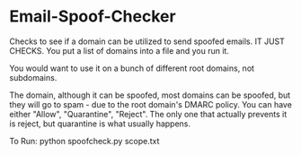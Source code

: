 # Email-Spoof-Checker
Checks to see if a domain can be utilized to send spoofed emails. IT JUST CHECKS. You put a list of domains into a file and you run it.

You would want to use it on a bunch of different root domains, not subdomains.   

The domain, although it can be spoofed, most domains can be spoofed, but they will go to spam - due to the root domain's DMARC policy. You can have either "Allow", "Quarantine", "Reject". The only one that actually prevents it is reject, but quarantine is what usually happens.


To Run: python spoofcheck.py scope.txt
